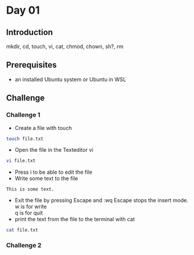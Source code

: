 # Day 01
## Introduction
mkdir, cd, touch, vi, cat, chmod, chown, sh?, rm

## Prerequisites
* an installed Ubuntu system or Ubuntu in WSL

## Challenge

### Challenge 1
* Create a file with touch
```sh
touch file.txt
```

* Open the file in the Texteditor vi
```sh
vi file.txt
```

* Press i to be able to edit the file
* Write some text to the file
```
This is some text.
```
* Exit the file by pressing Escape and :wq
Escape stops the insert mode. </br>
w is for write</br>
q is for quit</br>
* print the text from the file to the terminal with cat
```sh
cat file.txt
```


### Challenge 2


